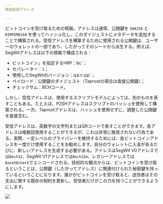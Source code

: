 ```yaml
---
用語受信アドレス

---
```

ビットコインを受け取るための情報。アドレスは通常、公開鍵を `SHA256` と `RIMPEMD160` を使ってハッシュ化し、このダイジェストにメタデータを追加することで構築される。受信アドレスを構築するために使用される公開鍵は、ユーザーのウォレットの一部であり、したがってそのシードから派生する。例えば、SegWitアドレスは以下の情報で構成される：


- ビットコイン」を指定するHRP：bc`；
- セパレーター：`1`；
- 使用したSegWitのバージョン：q` または `p`；
- ペイロード：公開鍵のダイジェスト（Taprootの場合は直接公開鍵）；
- チェックサム：BCHコード。

しかし、受信アドレスは、使用するスクリプトモデルによっては、別のものを表すこともある。たとえば、P2SHアドレスはスクリプトのハッシュを使用して構築される。一方、Taprootアドレスは、ハッシュを使用せずに、調整した公開鍵を直接含む。

受信アドレスは、英数字の文字列またはQRコードで表すことができます。各アドレスは複数回使用することができるが、これは非常に推奨されない行為である。実際、一定レベルのプライバシーを維持するためには、各ビットコインアドレスを一度だけ使用することをお勧めします。自分のウォレットに入金があるたびに、新しいアドレスを生成する必要がある。アドレスはSegWit V0アドレスでは`Bech32`、SegWit V1アドレスでは`Bech32m`、レガシーアドレスでは`Base58check`でエンコードされる。技術的な観点からは、ビットコインを受け取るということは、公開鍵（したがってアドレス）に関連付けられた秘密鍵を持っているということになります。誰かがビットコインを受け取ると、送信者はその支出に関する既存の制約を更新し、受信者だけがこの力を持つことができるようにします。

![](../../dictionnaire/assets/23.webp)